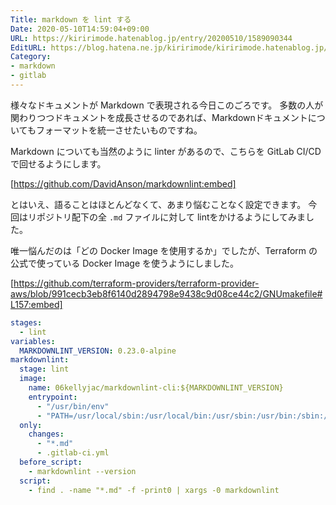 ```yaml
---
Title: markdown を lint する
Date: 2020-05-10T14:59:04+09:00
URL: https://kiririmode.hatenablog.jp/entry/20200510/1589090344
EditURL: https://blog.hatena.ne.jp/kiririmode/kiririmode.hatenablog.jp/atom/entry/26006613564963232
Category:
- markdown
- gitlab
---
```

様々なドキュメントが Markdown で表現される今日このごろです。
多数の人が関わりつつドキュメントを成長させるのであれば、Markdownドキュメントについてもフォーマットを統一させたいものですね。

Markdown についても当然のように linter があるので、こちらを GitLab CI/CD で回せるようにします。

[https://github.com/DavidAnson/markdownlint:embed]

とはいえ、語ることはほとんどなくて、あまり悩むことなく設定できます。
今回はリポジトリ配下の全 `.md` ファイルに対して lintをかけるようにしてみました。

唯一悩んだのは「どの Docker Image を使用するか」でしたが、Terraform の公式で使っている Docker Image を使うようにしました。

[https://github.com/terraform-providers/terraform-provider-aws/blob/991cecb3eb8f6140d2894798e9438c9d08ce44c2/GNUmakefile#L157:embed]

```yaml
stages:
  - lint
variables:
  MARKDOWNLINT_VERSION: 0.23.0-alpine
markdownlint:
  stage: lint
  image:
    name: 06kellyjac/markdownlint-cli:${MARKDOWNLINT_VERSION}
    entrypoint:
      - "/usr/bin/env"
      - "PATH=/usr/local/sbin:/usr/local/bin:/usr/sbin:/usr/bin:/sbin:/bin"
  only:
    changes:
      - "*.md"
      - .gitlab-ci.yml
  before_script:
    - markdownlint --version
  script:
    - find . -name "*.md" -f -print0 | xargs -0 markdownlint
```
